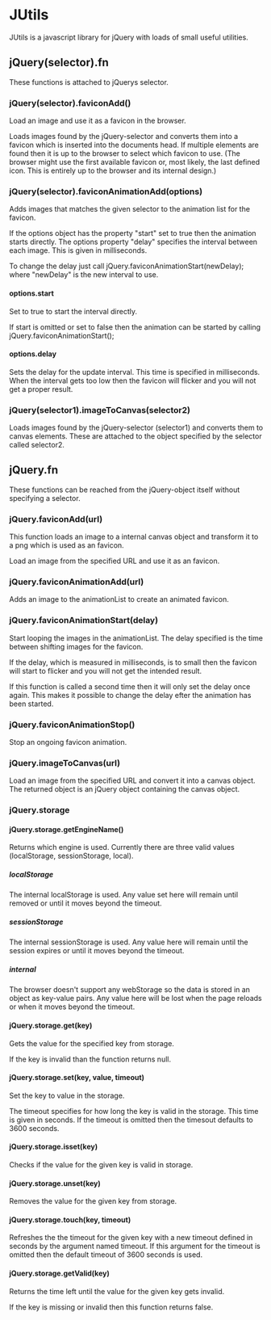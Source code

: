 # JUtils

JUtils is a javascript library for jQuery with loads of small useful utilities.

## jQuery(selector).fn
These functions is attached to jQuerys selector.

### jQuery(selector).faviconAdd()
Load an image and use it as a favicon in the browser.

Loads images found by the jQuery-selector and converts them into a favicon which is inserted into the documents head. If multiple elements are found then it is up to the browser to select which favicon to use. (The browser might use the first available favicon or, most likely, the last defined icon. This is entirely up to the browser and its internal design.)

### jQuery(selector).faviconAnimationAdd(options)
Adds images that matches the given selector to the animation list for the favicon.

If the options object has the property "start" set to true then the animation starts directly. The options property "delay" specifies the interval between each image. This is given in milliseconds.

To change the delay just call jQuery.faviconAnimationStart(newDelay); where "newDelay" is the new interval to use.

#### options.start
Set to true to start the interval directly.

If start is omitted or set to false then the animation can be started by calling jQuery.faviconAnimationStart();

#### options.delay
Sets the delay for the update interval. This time is specified in milliseconds. When the interval gets too low then the favicon will flicker and you will not get a proper result.

### jQuery(selector1).imageToCanvas(selector2)
Loads images found by the jQuery-selector (selector1) and converts them to canvas elements. These are attached to the object specified by the selector called selector2.

## jQuery.fn
These functions can be reached from the jQuery-object itself without specifying a selector.

### jQuery.faviconAdd(url)
This function loads an image to a internal canvas object and transform it to a png which is used as an favicon.

Load an image from the specified URL and use it as an favicon.

### jQuery.faviconAnimationAdd(url)
Adds an image to the animationList to create an animated favicon.

### jQuery.faviconAnimationStart(delay)
Start looping the images in the animationList. The delay specified is the time between shifting images for the favicon.

If the delay, which is measured in milliseconds, is to small then the favicon will start to flicker and you will not get the intended result.

If this function is called a second time then it will only set the delay once again. This makes it possible to change the delay efter the animation has been started.

### jQuery.faviconAnimationStop()
Stop an ongoing favicon animation.

### jQuery.imageToCanvas(url)
Load an image from the specified URL and convert it into a canvas object. The returned object is an jQuery object containing the canvas object.

### jQuery.storage

#### jQuery.storage.getEngineName()
Returns which engine is used. Currently there are three valid values (localStorage, sessionStorage, local).

##### localStorage
The internal localStorage is used. Any value set here will remain until removed or until it moves beyond the timeout.

##### sessionStorage
The internal sessionStorage is used. Any value here will remain until the session expires or until it moves beyond the timeout.

##### internal
The browser doesn't support any webStorage so the data is stored in an object as key-value pairs. Any value here will be lost when the page reloads or when it moves beyond the timeout.

#### jQuery.storage.get(key)
Gets the value for the specified key from storage.

If the key is invalid than the function returns null.

#### jQuery.storage.set(key, value, timeout)
Set the key to value in the storage.

The timeout specifies for how long the key is valid in the storage. This time is given in seconds. If the timeout is omitted then the timesout defaults to 3600 seconds.

#### jQuery.storage.isset(key)
Checks if the value for the given key is valid in storage.

#### jQuery.storage.unset(key)
Removes the value for the given key from storage.

#### jQuery.storage.touch(key, timeout)
Refreshes the the timeout for the given key with a new timeout defined in seconds by the argument named timeout. If this argument for the timeout is omitted then the default timeout of 3600 seconds is used.

#### jQuery.storage.getValid(key)
Returns the time left until the value for the given key gets invalid.

If the key is missing or invalid then this function returns false.